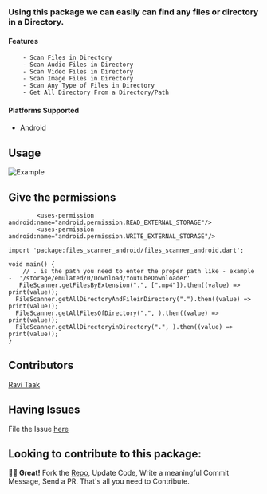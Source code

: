 ###  Using this package we can easily can find any files or directory in a Directory.

#### Features
        - Scan Files in Directory
        - Scan Audio Files in Directory
        - Scan Video Files in Directory
        - Scan Image Files in Directory
        - Scan Any Type of Files in Directory
        - Get All Directory From a Directory/Path

#### Platforms Supported

- Android

## Usage

![Example](https://github.com/ravitaak/files_scanner_android/blob/master/example/screenshots/example.png)

## Give the permissions
```
        <uses-permission android:name="android.permission.READ_EXTERNAL_STORAGE"/>
        <uses-permission android:name="android.permission.WRITE_EXTERNAL_STORAGE"/>
```

```
import 'package:files_scanner_android/files_scanner_android.dart';

void main() {
    // . is the path you need to enter the proper path like - example -  '/storage/emulated/0/Download/YoutubeDownloader'
   FileScanner.getFilesByExtension(".", [".mp4"]).then((value) => print(value));
  FileScanner.getAllDirectoryAndFileinDirectory(".").then((value) => print(value));
  FileScanner.getAllFilesOfDirectory(".", ).then((value) => print(value));
  FileScanner.getAllDirectoryinDirectory(".", ).then((value) => print(value));
}
```

## Contributors

[Ravi Taak](https://www.linkedin.com/in/ravitaak/)



## Having Issues

File the Issue [here](https://github.com/ravitaak/files_scanner_android/issues)

## Looking to contribute to this package:

**🤘🏻 Great!**
 Fork the [Repo](https://github.com/ravitaak/files_scanner_android), Update Code, Write a meaningful Commit Message, Send a PR. That's all you need to Contribute.